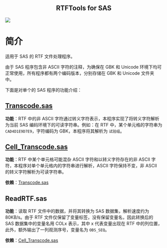 <p align="center">
    <h2 align="center">RTFTools for SAS</h2>
</p>

<p align="left">
    <a href="https://github.com/Snoopy1866/RTFTools-For-SAS/blob/main/LICENSE">
        <img src="https://img.shields.io/github/license/Snoopy1866/RTFTools-For-SAS">
    </a>
</p>


# 简介
适用于 SAS 的 RTF 文件处理程序。

由于 SAS 程序包含非 ASCII 字符的注释，为确保在 GBK 和 Unicode 环境下均可正常使用，所有程序都有两个编码版本，分别存储在 GBK 和 Unicode 文件夹中。

下面是对单个的 SAS 程序的功能介绍：

## [Transcode.sas](./DOCS/Transcode.md)
**功能**：RTF 中的非 ASCII 字符通过转义字符表示，本程序实现了将转义字符解析为当前 SAS 编码环境下的可读字符串。例如：在 RTF 中，某个单元格的字符串为 `CAD4D1E9D7E9`，字符编码为 GBK，本程序将其解析为 `试验组`。



## [Cell_Transcode.sas](./DOCS/Cell_Transcode.md)
**功能**：RTF 中某个单元格可能混杂 ASCII 字符和以转义字符存在的非 ASCII 字符，本程序对单个单元格内的字符串进行解析，ASCII 字符保持不变，非 ASCII 的转义字符解析为可读字符串。

**依赖**：[Transcode.sas](./DOCS/Transcode.md)

## ReadRTF.sas
**功能**：读取 RTF 文件中的数据，并将其转换为 SAS 数据集，解析速度约为 80KB/s。由于 RTF 文件仅保留了变量标签，没有保留变量名，因此转换后的 SAS 数据集中的变量名用 COLx 表示，其中 x 代表变量出现在 RTF 中的列位置，此外，额外输出了一列观测序号，变量名为 `OBS_SEQ`。

**依赖**：[Cell_Transcode.sas](./DOCS/Cell_Transcode.md)
